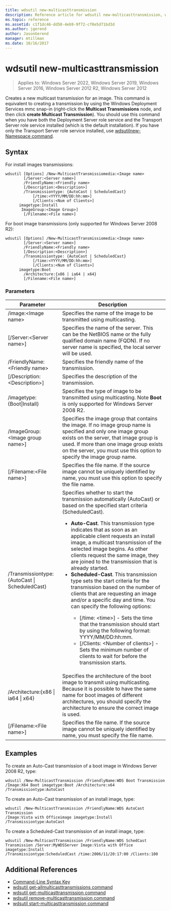 ```yaml
---
title: wdsutil new-multicasttransmission
description: Reference article for wdsutil new-multicasttransmission, which creates a new multicast transmission for an image.
ms.topic: reference
ms.assetid: c1f1dc46-dd50-4eb9-9f72-cf0e5d71bd3d
ms.author: jgerend
author: JasonGerend
manager: mtillman
ms.date: 10/16/2017
---
```


# wdsutil new-multicasttransmission

>Applies to: Windows Server 2022, Windows Server 2019, Windows Server 2016, Windows Server 2012 R2, Windows Server 2012

Creates a new multicast transmission for an image. This command is equivalent to creating a transmission by using the Windows Deployment Services mmc snap-in (right-click the **Multicast Transmissions** node, and then click **create Multicast Transmission**). You should use this command when you have both the Deployment Server role service and the Transport Server role service installed (which is the default installation). If you have only the Transport Server role service installed, use [wdsutilnew-Namespace command](wdsutil-new-namespace.md).

## Syntax

For install images transmissions:

```
wdsutil [Options] /New-MulticastTransmissiomedia:<Image name>
        [/Server:<Server name>]
        /FriendlyName:<Friendly name>
        [/Description:<Description>]
        /Transmissiontype: {AutoCast | ScheduledCast}
            [/time:<YYYY/MM/DD:hh:mm>]
            [/Clients:<Num of Clients>]
      imagetype:Install
       ImageGroup:<Image Group>]
        [/Filename:<File name>]
```

For boot image transmissions (only supported for Windows Server 2008 R2):

```
wdsutil [Options] /New-MulticastTransmissiomedia:<Image name>
        [/Server:<Server name>]
        /FriendlyName:<Friendly name>
        [/Description:<Description>]
        /Transmissiontype: {AutoCast | ScheduledCast}
            [/time:<YYYY/MM/DD:hh:mm>]
            [/Clients:<Num of Clients>]
      imagetype:Boot
        /Architecture:{x86 | ia64 | x64}
        [/Filename:<File name>]
```

### Parameters

|Parameter|Description|
|-------|--------|
| /image:\<Image name\>|Specifies the name of the image to be transmitted using multicasting.|
|[/Server:\<Server name\>]|Specifies the name of the server. This can be the NetBIOS name or the fully qualified domain name (FQDN). If no server name is specified, the local server will be used.|
|/FriendlyName:\<Friendly name\>|Specifies the friendly name of the transmission.|
|[/Description:\<Description\>]|Specifies the description of the transmission.|
| /imagetype:{Boot\|Install}|Specifies the type of image to be transmitted using multicasting. Note **Boot** is only supported for Windows Server 2008 R2.|
| /ImageGroup:\<Image group name\>]|Specifies the image group that contains the image. If no image group name is specified and only one image group exists on the server, that image group is used. If more than one image group exists on the server, you must use this option to specify the image group name.|
|[/Filename:\<File name\>]|Specifies the file name. If the source image cannot be uniquely identified by name, you must use this option to specify the file name.|
|/Transmissiontype:{AutoCast \| ScheduledCast}|Specifies whether to start the transmission automatically (AutoCast) or based on the specified start criteria (ScheduledCast).<p><ul><li>**Auto-Cast**. This transmission type indicates that as soon as an applicable client requests an install image, a multicast transmission of the selected image begins. As other clients request the same image, they are joined to the transmission that is already started.</li><li>**Scheduled-Cast**. This transmission type sets the start criteria for the transmission based on the number of clients that are requesting an image and/or a specific day and time. You can specify the following options:<p><ul><li>[/time: \<time\>] - Sets the time that the transmission should start by using the following format: YYYY/MM/DD:hh:mm.</li><li>[/Clients: \<Number of clients\>] - Sets the minimum number of clients to wait for before the transmission starts.</li></ul></li></ul>|
|/Architecture:{x86 \| ia64 \| x64}|Specifies the architecture of the boot image to transmit using multicasting. Because it is possible to have the same name for boot images of different architectures, you should specify the architecture to ensure the correct image is used.|
|[/Filename:\<File name\>]|Specifies the file name. If the source image cannot be uniquely identified by name, you must specify the file name.|

## Examples

To create an Auto-Cast transmission of a boot image in Windows Server 2008 R2, type:

```
wdsutil /New-MulticastTransmission /FriendlyName:WDS Boot Transmission
/Image:X64 Boot imagetype:Boot /Architecture:x64 /Transmissiontype:AutoCast
```

To create an Auto-Cast transmission of an install image, type:

```
wdsutil /New-MulticastTransmission /FriendlyName:WDS AutoCast Transmission
/Image:Vista with Officeimage imagetype:Install /Transmissiontype:AutoCast
```

To create a Scheduled-Cast transmission of an install image, type:

```
wdsutil /New-MulticastTransmission /FriendlyName:WDS SchedCast Transmission /Server:MyWDSServer Image:Vista with Office imagetype:Install
/Transmissiontype:ScheduledCast /time:2006/11/20:17:00 /Clients:100
```

## Additional References

- [Command-Line Syntax Key](command-line-syntax-key.md)
- [wdsutil get-allmulticasttransmissions command](wdsutil-get-allmulticasttransmissions.md)
- [wdsutil get-multicasttransmission command](wdsutil-get-multicasttransmission.md)
- [wdsutil remove-multicasttransmission command](wdsutil-remove-multicasttransmission.md)
- [wdsutil start-multicasttransmission command](wdsutil-start-multicasttransmission.md)
